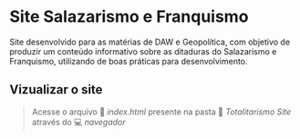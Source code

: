 # Site Salazarismo e Franquismo

Site desenvolvido para as matérias de DAW e Geopolítica, com objetivo de produzir um conteúdo informativo sobre as 
ditaduras do Salazarismo e Franquismo, utilizando de boas práticas para desenvolvimento.

## Vizualizar o site
> Acesse o arquivo :page_facing_up: _index.html_ presente na pasta :file_folder: _Totalitarismo Site_ através do :computer: _navegador_
